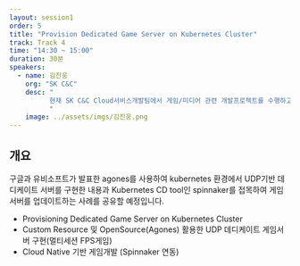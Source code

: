```yaml
---
layout: session1
order: 5
title: "Provision Dedicated Game Server on Kubernetes Cluster"
track: Track 4
time: "14:30 ~ 15:00"
duration: 30분
speakers:
  - name: 김진웅
    org: "SK C&C"
    desc: "
          현재 SK C&C Cloud서비스개발팀에서 게임/미디어 관련 개발프로젝트를 수행하고 있습니다. 
          "
    image: ../assets/imgs/김진웅.png
---
```


## 개요

구글과 유비소프트가 발표한 agones를 사용하여 kubernetes 환경에서 UDP기반 데디케이트 서버를 구현한 내용과 Kubernetes CD tool인 spinnaker를 접목하여 게임서버를 업데이트하는 사례를 공유할 예정입니다. 

- Provisioning Dedicated Game Server on Kubernetes Cluster
- Custom Resource 및 OpenSource(Agones) 활용한 UDP 데디케이트 게임서버 구현(멀티세션 FPS게임)
- Cloud Native 기반 게임개발 (Spinnaker 연동)
